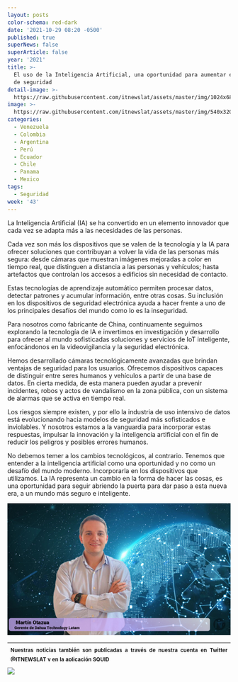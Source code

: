 ```yaml
---
layout: posts
color-schema: red-dark
date: '2021-10-29 08:20 -0500'
published: true
superNews: false
superArticle: false
year: '2021'
title: >-
  El uso de la Inteligencia Artificial, una oportunidad para aumentar el nivel
  de seguridad 
detail-image: >-
  https://raw.githubusercontent.com/itnewslat/assets/master/img/1024x680/Martin-Otazua-g.jpg
image: >-
  https://raw.githubusercontent.com/itnewslat/assets/master/img/540x320/Martin-Otazua-p.jpg
categories:
  - Venezuela
  - Colombia
  - Argentina
  - Perú
  - Ecuador
  - Chile
  - Panama
  - Mexico
tags:
  - Seguridad
week: '43'
---
```

La Inteligencia Artificial (IA) se ha convertido en un elemento innovador que cada vez se adapta más a las necesidades de las personas. 
 
Cada vez son más los dispositivos que se valen de la tecnología y la IA para ofrecer soluciones que contribuyan a volver la vida de las personas más segura: desde cámaras que muestran imágenes mejoradas a color en tiempo real, que distinguen a distancia a las personas y vehículos; hasta artefactos que controlan los accesos a edificios sin necesidad de contacto. 
 
Estas tecnologías de aprendizaje automático permiten procesar datos, detectar patrones y acumular información, entre otras cosas. Su inclusión en los dispositivos de seguridad electrónica ayuda a hacer frente a uno de los principales desafíos del mundo como lo es la inseguridad. 
 
Para nosotros como fabricante de China, continuamente seguimos explorando la tecnología de IA e invertimos en investigación y desarrollo para ofrecer al mundo sofisticadas soluciones y servicios de IoT inteligente, enfocándonos en la videovigilancia y la seguridad electrónica. 
 
Hemos desarrollado cámaras tecnológicamente avanzadas que brindan ventajas de seguridad para los usuarios. Ofrecemos dispositivos capaces de distinguir entre seres humanos y vehículos a partir de una base de datos. En cierta medida, de esta manera pueden ayudar a prevenir incidentes, robos y actos de vandalismo en la zona pública, con un sistema de alarmas que se activa en tiempo real.
 
 
Los riesgos siempre existen, y por ello la industria de uso intensivo de datos está evolucionando hacia modelos de seguridad más sofisticados e inviolables. Y nosotros estamos a la vanguardia para incorporar estas respuestas, impulsar la innovación y la inteligencia artificial con el fin de reducir los peligros y posibles errores humanos. 
 
No debemos temer a los cambios tecnológicos, al contrario. Tenemos que entender a la inteligencia artificial como una oportunidad y no como un desafío del mundo moderno. Incorporarla en los dispositivos que utilizamos. La IA representa un cambio en la forma de hacer las cosas, es una oportunidad para seguir abriendo la puerta para dar paso a esta nueva era, a un mundo más seguro e inteligente.

![](https://raw.githubusercontent.com/itnewslat/assets/master/img/540x320/Martin-Otazua-p.jpg)

<table style="height: 42px;" width="569">
<tbody>
<tr>
<td style="text-align: justify;"><sub><strong>Nuestras noticias también son publicadas a través de nuestra cuenta en Twitter <a href="https://twitter.com/itnewslat?lang=es">@ITNEWSLAT</a> y en la aplicación <a href="https://squidapp.co/en/">SQUID</a></strong></sub></td>
</tr>
</tbody>
</table>

<img src="https://tracker.metricool.com/c3po.jpg?hash=56f88a41e39ab42c063cc51676587a04"/>

